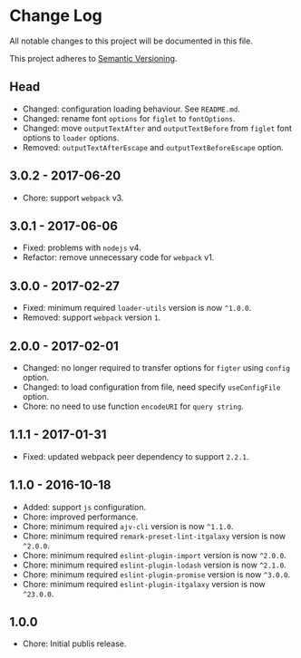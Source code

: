 # Change Log

All notable changes to this project will be documented in this file.

This project adheres to [Semantic Versioning](http://semver.org).

## Head

- Changed: configuration loading behaviour. See `README.md`. 
- Changed: rename font `options` for `figlet` to `fontOptions`.
- Changed: move `outputTextAfter` and `outputTextBefore` from `figlet` font options to `loader` options.
- Removed: `outputTextAfterEscape` and `outputTextBeforeEscape` option.

## 3.0.2 - 2017-06-20

- Chore: support `webpack` v3.

## 3.0.1 - 2017-06-06

- Fixed: problems with `nodejs` v4.
- Refactor: remove unnecessary code for `webpack` v1.

## 3.0.0 - 2017-02-27

- Fixed: minimum required `loader-utils` version is now `^1.0.0`.
- Removed: support `webpack` version `1`.

## 2.0.0 - 2017-02-01

- Changed: no longer required to transfer options for `figter` using `config` option.
- Changed: to load configuration from file, need specify `useConfigFile` option.
- Chore: no need to use function `encodeURI` for `query string`.

## 1.1.1 - 2017-01-31

- Fixed: updated webpack peer dependency to support `2.2.1`.

## 1.1.0 - 2016-10-18

- Added: support `js` configuration.
- Chore: improved performance.
- Chore: minimum required `ajv-cli` version is now `^1.1.0`.
- Chore: minimum required `remark-preset-lint-itgalaxy` version is now `^2.0.0`.
- Chore: minimum required `eslint-plugin-import` version is now `^2.0.0`.
- Chore: minimum required `eslint-plugin-lodash` version is now `^2.1.0`.
- Chore: minimum required `eslint-plugin-promise` version is now `^3.0.0`.
- Chore: minimum required `eslint-plugin-itgalaxy` version is now `^23.0.0`.

## 1.0.0

- Chore: Initial publis release.
